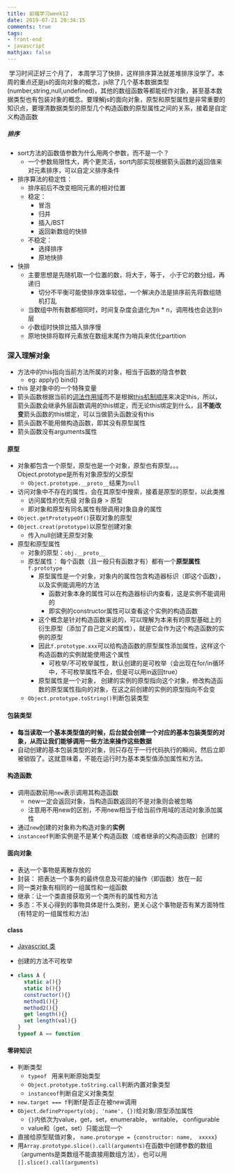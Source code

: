 ```yaml
---
title: 前端学习week12
date: 2019-07-21 20:34:15
comments: true
tags:
- front-end
- javascript
mathjax: false
---
```


​	学习时间正好三个月了， 本周学习了快排，这样排序算法就差堆排序没学了。本周的重点还是js的面向对象的概念，js除了几个基本数据类型(number,string,null,undefined)，其他的数组函数等都能视作对象，甚至基本数据类型也有包装对象的概念。要理解js的面向对象，原型和原型属性是非常重要的知识点，要理清数据类型的原型几个构造函数的原型属性之间的关系，接着是自定义构造函数

<!-- more -->

##### 排序

- sort方法的函数值参数为什么用两个参数，而不是一个？
  - 一个参数局限性大，两个更灵活，sort内部实现根据箭头函数的返回值来对元素排序，可以自定义排序条件
- 排序算法的稳定性：
  - 排序前后不改变相同元素的相对位置
  - 稳定：
    - 冒泡
    - 归并
    - 插入/BST
    - 返回新数组的快排
  - 不稳定：
    - 选择排序
    - 原地快排
- 快排
  - 主要思想是先随机取一个位置的数，将大于，等于， 小于它的数分组，再递归
    - 切分不平衡可能使排序效率较低，一个解决办法是排序前先将数组随机打乱
  - 当数组中所有数都相同时，时间复杂度会退化为n * n，调用栈也会达到n层
  - 小数组时快排比插入排序慢
  - 原地快排将取样元素放在数组末尾作为哨兵来优化partition

### 深入理解对象

- 方法中的this指向当前方法所属的对象，相当于函数的隐含参数
  - eg: apply() bind() 
- this 是对象中的一个特殊变量
- 箭头函数根据当前的[词法作用域](http://www.cnblogs.com/xiaohuochai/p/5700095.html)而不是根据[this机制顺序](http://www.cnblogs.com/xiaohuochai/p/5737435.html)来决定this，所以，箭头函数会继承外层函数调用的this绑定，而无论this绑定到什么，且**不能改变**箭头函数的this绑定，可以当做箭头函数没有this
- 箭头函数不能用做构造函数，即其没有原型属性
- 箭头函数没有arguments属性

#### 原型

- 对象都包含一个原型，原型也是一个对象，原型也有原型。。。Object.prototype是所有对象原型的父原型
  - `Object.prototype.__proto__`结果为`null`
- 访问对象中不存在的属性，会在其原型中搜索，接着是原型的原型，以此类推
  - 访问属性的优先级 对象自身 > 原型
  - 即对象和原型有同名属性有限调用对象自身的属性
- `Object.getPrototypeOf()`获取对象的原型
- `Object.creat(prototype)`以原型创建对象
  - 传入null创建无原型对象
- 原型和原型属性
  - 对象的原型：`obj.__proto__`
  - 原型属性： 每个函数（且一般只有函数才有）都有一个**原型属性** `f.prototype`
    - 原型属性是一个对象，对象内的属性包含构造器标识（即这个函数）， 以及实例能调用的方法
      - 函数对象本身的属性可以在构造器标识内查看，这是实例不能调用的
      - 即实例的constructor属性可以查看这个实例的构造函数
    - 这个概念是针对构造函数来说的，可以理解为本来有的原型基础上的衍生原型（添加了自己定义的属性），就是它会作为这个构造函数的实例的原型
    - 因此`f.prototype.xxx`可以给构造函数的原型属性添加属性，这样这个构造函数的实例就能使用这个属性
      - 可枚举/不可枚举属性，默认创建的是可枚举（会出现在for/in循环中，不可枚举属性不会，但是可以用in返回true）
    - 原型属性是一个对象， 创建的实例的原型指向这个对象，修改构造函数的原型属性指向的对象，在这之前创建的实例的原型指向不会变
  - `Object.prototype.toString()`判断包装类型

#### 包装类型

- **每当读取一个基本类型值的时候，后台就会创建一个对应的基本包装类型的对象，从而让我们能够调用一些方法来操作这些数据**
- 自动创建的基本包装类型的对象，则只存在于一行代码执行的瞬间，然后立即被销毁了。这就意味着，不能在运行时为基本类型值添加属性和方法。

#### 构造函数

- 调用函数前用`new`表示调用其构造函数
  - new一定会返回对象，当构造函数返回的不是对象则会被忽略
  - 注意用不用new的区别，不用new相当于给当前作用域的活动对象添加属性
- 通过`new`创建的对象称为构造对象的**实例**
- `instanceof`判断实例是不是某个构造函数（或者继承的父构造函数）创建的

#### 面向对象

- 表达一个事物是离散存放的
- 封装： 把表达一个事务的最终信息及可能的操作（即函数）放在一起
- 同一类对象有相同的一组属性和一组函数
- 继承：让一个类直接获取另一个类所有的属性和方法
- 多态：不关心得到的事物具体是什么类别，更关心这个事物是否有某方面特性(有特定的一组属性和方法)

#### class

- [Javascript 类](https://developer.mozilla.org/zh-CN/docs/Web/JavaScript/Reference/Classes)

- 创建的方法不可枚举

- ```js
  class A {
  	static a(){}
  	static b(){}
  	constructor(){}
  	method1(){}
  	method2(){}
  	get length(){}
  	set length(val){}
  }
  typeof A == function
  ```

#### 零碎知识

- 判断类型
  - `typeof ` 用来判断原始类型
  - `Object.prototype.toString.call`判断内置对象类型
  - `instanceof`判断自定义对象类型  
- `new.target === f`判断f是否正在被new调用
- `Object.defineProperty(obj, 'name', {})`给对象/原型添加属性
  - `{}`内依次为value，get，set，enumerable， writable， configurable
  - value和（get，set）只能出现一个
- 直接给原型赋值对象， `name.protorype = {constructor: name,  xxxxx}`
- 用`Array.prototype.slice().call(arguments)`在函数中创建参数的数组（arguments是类数组不能直接用数组方法），也可以用`[].slice().call(arguments)`